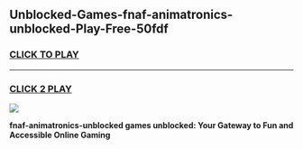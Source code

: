 
## Unblocked-Games-fnaf-animatronics-unblocked-Play-Free-50fdf
<h3>
<a href="https://premium76.site?title=fnaf-animatronics-unblocked&ref=21A">CLICK TO PLAY</a></h3>
<hr>

<h3>
<a href="https://premium76.site?title=fnaf-animatronics-unblocked&ref=21A">CLICK 2 PLAY</a>
  
</h3>

<a href="https://premium76.site?title=fnaf-animatronics-unblocked&ref=21A"><img src="https://clearcache.store/games.png"></a>


**fnaf-animatronics-unblocked games unblocked: Your Gateway to Fun and Accessible Online Gaming**
